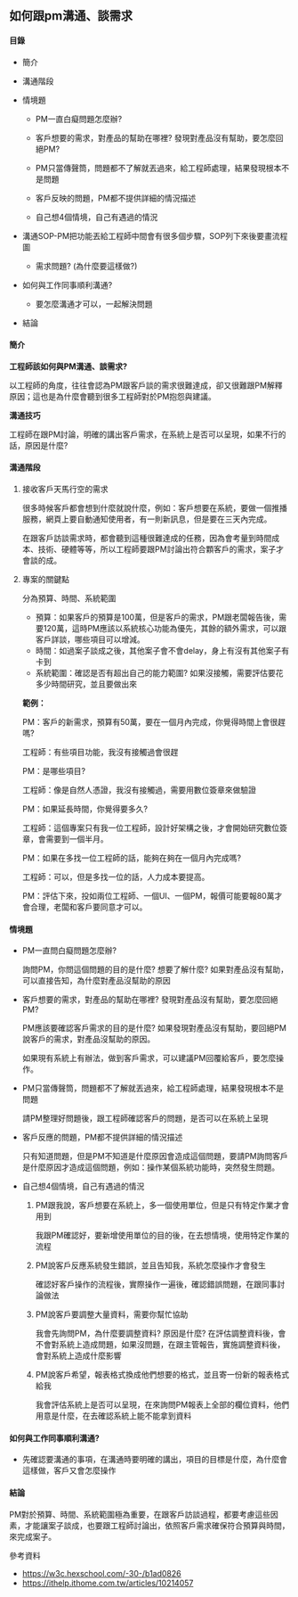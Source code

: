 ## 如何跟pm溝通、談需求

#### 目錄

- 簡介

- 溝通階段

- 情境題

  - PM一直白癡問題怎麼辦?
  - 客戶想要的需求，對產品的幫助在哪裡? 發現對產品沒有幫助，要怎麼回絕PM?
  - PM只當傳聲筒，問題都不了解就丟過來，給工程師處理，結果發現根本不是問題

  - 客戶反映的問題，PM都不提供詳細的情況描述
  - 自己想4個情境，自己有遇過的情況

- 溝通SOP-PM把功能丟給工程師中間會有很多個步驟，SOP列下來後要畫流程圖

  - 需求問題? (為什麼要這樣做?)

- 如何與工作同事順利溝通?

  - 要怎麼溝通才可以，一起解決問題

- 結論

#### 簡介

**工程師該如何與PM溝通、談需求?**

以工程師的角度，往往會認為PM跟客戶談的需求很難達成，卻又很難跟PM解釋原因；這也是為什麼會聽到很多工程師對於PM抱怨與建議。

**溝通技巧**

工程師在跟PM討論，明確的講出客戶需求，在系統上是否可以呈現，如果不行的話，原因是什麼?

#### 溝通階段

1. 接收客戶天馬行空的需求

   很多時候客戶都會想到什麼就說什麼，例如：客戶想要在系統，要做一個推播服務，網頁上要自動通知使用者，有一則新訊息，但是要在三天內完成。

   在跟客戶訪談需求時，都會聽到這種很難達成的任務，因為會考量到時間成本、技術、硬體等等，所以工程師要跟PM討論出符合顆客戶的需求，案子才會談的成。

2. 專案的關鍵點

   分為預算、時間、系統範圍

   - 預算：如果客戶的預算是100萬，但是客戶的需求，PM跟老闆報告後，需要120萬，這時PM應該以系統核心功能為優先，其餘的額外需求，可以跟客戶詳談，哪些項目可以增減。
   - 時間：如過案子談成之後，其他案子會不會delay，身上有沒有其他案子有卡到
   - 系統範圍：確認是否有超出自己的能力範圍? 如果沒接觸，需要評估要花多少時間研究，並且要做出來

   **範例：**

   PM：客戶的新需求，預算有50萬，要在一個月內完成，你覺得時間上會很趕嗎?

   工程師：有些項目功能，我沒有接觸過會很趕

   

   PM：是哪些項目?

   工程師：像是自然人憑證，我沒有接觸過，需要用數位簽章來做驗證

   

   PM：如果延長時間，你覺得要多久?

   工程師：這個專案只有我一位工程師，設計好架構之後，才會開始研究數位簽章，會需要到一個半月。

   

   PM：如果在多找一位工程師的話，能夠在夠在一個月內完成嗎?

   工程師：可以，但是多找一位的話，人力成本要提高。

   

   PM：評估下來，投如兩位工程師、一個UI、一個PM，報價可能要報80萬才會合理，老闆和客戶要同意才可以。

#### 情境題

- PM一直問白癡問題怎麼辦?

  詢問PM，你問這個問題的目的是什麼? 想要了解什麼? 如果對產品沒有幫助，可以直接告知，為什麼對產品沒幫助的原因

- 客戶想要的需求，對產品的幫助在哪裡? 發現對產品沒有幫助，要怎麼回絕PM?

  PM應該要確認客戶需求的目的是什麼? 如果發現對產品沒有幫助，要回絕PM說客戶的需求，對產品沒幫助的原因。

  如果現有系統上有辦法，做到客戶需求，可以建議PM回覆給客戶，要怎麼操作。

- PM只當傳聲筒，問題都不了解就丟過來，給工程師處理，結果發現根本不是問題

  請PM整理好問題後，跟工程師確認客戶的問題，是否可以在系統上呈現

- 客戶反應的問題，PM都不提供詳細的情況描述

  只有知道問題，但是PM不知道是什麼原因會造成這個問題，要請PM詢問客戶是什麼原因才造成這個問題，例如：操作某個系統功能時，突然發生問題。

- 自己想4個情境，自己有遇過的情況

  1. PM跟我說，客戶想要在系統上，多一個使用單位，但是只有特定作業才會用到

     我跟PM確認好，要新增使用單位的目的後，在去想情境，使用特定作業的流程

  2. PM說客戶反應系統發生錯誤，並且告知我，系統怎麼操作才會發生

     確認好客戶操作的流程後，實際操作一遍後，確認錯誤問題，在跟同事討論做法

  3. PM說客戶要調整大量資料，需要你幫忙協助

     我會先詢問PM，為什麼要調整資料? 原因是什麼? 在評估調整資料後，會不會對系統上造成問題，如果沒問題，在跟主管報告，實施調整資料後，會對系統上造成什麼影響

  4. PM說客戶希望，報表格式換成他們想要的格式，並且寄一份新的報表格式給我

     我會評估系統上是否可以呈現，在來詢問PM報表上全部的欄位資料，他們用意是什麼，在去確認系統上能不能拿到資料

#### 如何與工作同事順利溝通?

- 先確認要溝通的事項，在溝通時要明確的講出，項目的目標是什麼，為什麼會這樣做，客戶又會怎麼操作

#### 結論

PM對於預算、時間、系統範圍極為重要，在跟客戶訪談過程，都要考慮這些因素，才能讓案子談成，也要跟工程師討論出，依照客戶需求確保符合預算與時間，來完成案子。



參考資料

- https://w3c.hexschool.com/-30-/b1ad0826
- https://ithelp.ithome.com.tw/articles/10214057